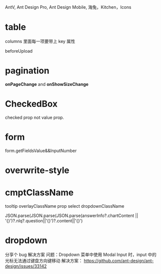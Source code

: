 AntV, Ant Design Pro, Ant Design Mobile,
海兔，Kitchen，Icons

# table

columns 里面每一项要带上 key 属性

<Upload></Upload> beforeUpload

# pagination

**onPageChange** and **onShowSizeChange**

# CheckedBox

checked prop not value prop.

# form

form.getFieldsValue&&InputNumber

# overwrite-style

# cmptClassName

tooltip overlayClassName prop
select dropdownClassName

JSON.parse(JSON.parse(JSON.parse(answerInfo?.chartContent || '{}')?.nlq?.question||'{}')?.content||'{}')

# dropdown

分享个 bug 解决方案
问题：Dropdown 菜单中使用 Modal Input 时，input 中的光标无法通过键盘方向键移动
解决方案： https://github.com/ant-design/ant-design/issues/33142

